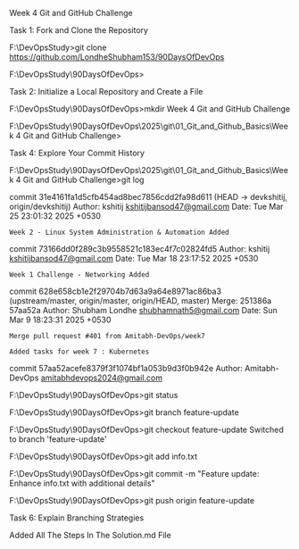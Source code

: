 Week 4 Git and GitHub Challenge


Task 1: Fork and Clone the Repository


F:\DevOpsStudy>git clone https://github.com/LondheShubham153/90DaysOfDevOps

F:\DevOpsStudy\90DaysOfDevOps>


Task 2: Initialize a Local Repository and Create a File


F:\DevOpsStudy\90DaysOfDevOps>mkdir Week 4 Git and GitHub Challenge

F:\DevOpsStudy\90DaysOfDevOps\2025\git\01_Git_and_Github_Basics\Week 4 Git and GitHub Challenge>


Task 4: Explore Your Commit History

F:\DevOpsStudy\90DaysOfDevOps\2025\git\01_Git_and_Github_Basics\Week 4 Git and GitHub Challenge>git log


commit 31e4161fa1d5cfb454ad8bec7856cdd2fa98d611 (HEAD -> devkshitij, origin/devkshitij)
Author: kshitij <kshitijbansod47@gmail.com>
Date:   Tue Mar 25 23:01:32 2025 +0530

    Week 2 - Linux System Administration & Automation Added

commit 73166dd0f289c3b9558521c183ec4f7c02824fd5
Author: kshitij <kshitijbansod47@gmail.com>
Date:   Tue Mar 18 23:17:52 2025 +0530

    Week 1 Challenge - Networking Added

commit 628e658cb1e2f29704b7d63a9a64e8971ac86ba3 (upstream/master, origin/master, origin/HEAD, master)
Merge: 251386a 57aa52a
Author: Shubham Londhe <shubhamnath5@gmail.com>
Date:   Sun Mar 9 18:23:31 2025 +0530

    Merge pull request #401 from Amitabh-DevOps/week7

    Added tasks for week 7 : Kubernetes

commit 57aa52acefe8379f3f1074bf1a053b9d3f0b942e
Author: Amitabh-DevOps <amitabhdevops2024@gmail.com>

F:\DevOpsStudy\90DaysOfDevOps>git status


F:\DevOpsStudy\90DaysOfDevOps>git branch feature-update

F:\DevOpsStudy\90DaysOfDevOps>git checkout feature-update
Switched to branch 'feature-update'

F:\DevOpsStudy\90DaysOfDevOps>git add info.txt


F:\DevOpsStudy\90DaysOfDevOps>git commit -m "Feature update: Enhance info.txt with additional details"

F:\DevOpsStudy\90DaysOfDevOps>git push origin feature-update


Task 6: Explain Branching Strategies

Added All The Steps In The Solution.md File 



